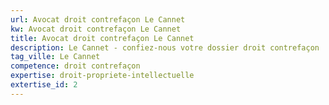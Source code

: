 ```yaml
---
url: Avocat droit contrefaçon Le Cannet
kw: Avocat droit contrefaçon Le Cannet
title: Avocat droit contrefaçon Le Cannet
description: Le Cannet - confiez-nous votre dossier droit contrefaçon
tag_ville: Le Cannet
competence: droit contrefaçon
expertise: droit-propriete-intellectuelle
extertise_id: 2
---
```

